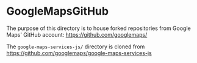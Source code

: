 # GoogleMapsGitHub
The purpose of this directory is to house forked repositories from Google Maps' GitHub account: https://github.com/googlemaps/

The `google-maps-services-js/` directory is cloned from https://github.com/googlemaps/google-maps-services-js